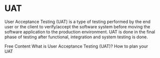 # UAT

User Acceptance Testing (UAT) is a type of testing performed by the end user or the client to verify/accept the software system before moving the software application to the production environment. UAT is done in the final phase of testing after functional, integration and system testing is done.

<ResourceGroupTitle>Free Content</ResourceGroupTitle>
<BadgeLink colorScheme='yellow' badgeText='Read' href='https://www.guru99.com/user-acceptance-testing.html'>What is User Acceptance Testing (UAT)?</BadgeLink>
<BadgeLink badgeText='Watch' href='https://www.youtube.com/watch?v=AU8SV7091-s'>How to plan your UAT</BadgeLink>